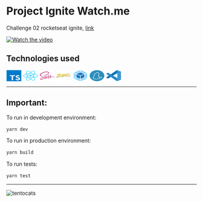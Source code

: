 # Project Ignite Watch.me

Challenge 02 rocketseat ignite, [link](https://www.notion.so/Desafio-02-Componentizando-a-aplica-o-b9f0f025c95b437699d0c3115f55b0f1)

[![Watch the video](https://cdn.loom.com/sessions/thumbnails/f99fc4fae35644489b54162b85802f1a-with-play.gif)](https://www.loom.com/share/f99fc4fae35644489b54162b85802f1a)

## Technologies used
<div style="display:inline-block">
<img align="center" alt="React" height="30" width="40" src="https://raw.githubusercontent.com/devicons/devicon/master/icons/typescript/typescript-original.svg">
<img align="center" alt="React" height="30" width="40" src="https://raw.githubusercontent.com/devicons/devicon/master/icons/react/react-original.svg">
<img align="center" alt="SASS" height="30" width="40" src="https://raw.githubusercontent.com/devicons/devicon/master/icons/sass/sass-original.svg">
<img align="center" alt="Babel" height="30" width="40" src="https://raw.githubusercontent.com/devicons/devicon/master/icons/babel/babel-original.svg">
<img align="center" alt="Webpack" height="30" width="40" src="https://raw.githubusercontent.com/devicons/devicon/master/icons/webpack/webpack-original.svg">
<img align="center" alt="Yarn" height="30" width="40" src="https://raw.githubusercontent.com/devicons/devicon/master/icons/yarn/yarn-original.svg">
<img align="center" alt="Vscode" height="30" width="40" src="https://raw.githubusercontent.com/devicons/devicon/master/icons/vscode/vscode-original.svg">
</div>

---

## Important:

To run in development environment:
```zsh
yarn dev
```

To run in production environment:
```zsh
yarn build
```

To run tests:
```zsh
yarn test
```

---

![tentocats](https://octodex.github.com/images/tentocats.jpg)